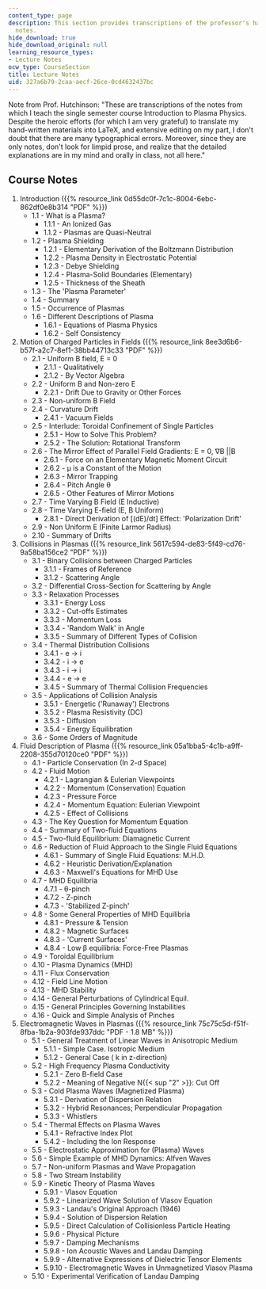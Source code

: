 ```yaml
---
content_type: page
description: This section provides transcriptions of the professor's handwritten course
  notes.
hide_download: true
hide_download_original: null
learning_resource_types:
- Lecture Notes
ocw_type: CourseSection
title: Lecture Notes
uid: 327a6b79-2caa-aecf-26ce-0cd4632437bc
---
```


Note from Prof. Hutchinson: "These are transcriptions of the notes from which I teach the single semester course Introduction to Plasma Physics. Despite the heroic efforts (for which I am very grateful) to translate my hand-written materials into LaTeX, and extensive editing on my part, I don't doubt that there are many typographical errors. Moreover, since they are only notes, don't look for limpid prose, and realize that the detailed explanations are in my mind and orally in class, not all here."

Course Notes
------------

1.  Introduction ({{% resource_link 0d55dc0f-7c1c-8004-6ebc-862df0e8b314 "PDF" %}})
    *   1.1 - What is a Plasma?
        *   1.1.1 - An Ionized Gas
        *   1.1.2 - Plasmas are Quasi-Neutral
    *   1.2 - Plasma Shielding
        *   1.2.1 - Elementary Derivation of the Boltzmann Distribution
        *   1.2.2 - Plasma Density in Electrostatic Potential
        *   1.2.3 - Debye Shielding
        *   1.2.4 - Plasma-Solid Boundaries (Elementary)
        *   1.2.5 - Thickness of the Sheath
    *   1.3 - The 'Plasma Parameter'
    *   1.4 - Summary
    *   1.5 - Occurrence of Plasmas
    *   1.6 - Different Descriptions of Plasma
        *   1.6.1 - Equations of Plasma Physics
        *   1.6.2 - Self Consistency
2.  Motion of Charged Particles in Fields ({{% resource_link 8ee3d6b6-b57f-a2c7-8ef1-38bb44713c33 "PDF" %}})
    *   2.1 - Uniform B field, E = 0
        *   2.1.1 - Qualitatively
        *   2.1.2 - By Vector Algebra
    *   2.2 - Uniform B and Non-zero E
        *   2.2.1 - Drift Due to Gravity or Other Forces
    *   2.3 - Non-uniform B Field
    *   2.4 - Curvature Drift
        *   2.4.1 - Vacuum Fields
    *   2.5 - Interlude: Toroidal Confinement of Single Particles
        *   2.5.1 - How to Solve This Problem?
        *   2.5.2 - The Solution: Rotational Transform
    *   2.6 - The Mirror Effect of Parallel Field Gradients: E = 0, ∇B ||B
        *   2.6.1 - Force on an Elementary Magnetic Moment Circuit
        *   2.6.2 - μ is a Constant of the Motion
        *   2.6.3 - Mirror Trapping
        *   2.6.4 - Pitch Angle θ
        *   2.6.5 - Other Features of Mirror Motions
    *   2.7 - Time Varying B Field (E Inductive)
    *   2.8 - Time Varying E-field (E, B Uniform)
        *   2.8.1 - Direct Derivation of \[(dE)/dt\] Effect: 'Polarization Drift'
    *   2.9 - Non Uniform E (Finite Larmor Radius)
    *   2.10 - Summary of Drifts
3.  Collisions in Plasmas ({{% resource_link 5617c594-de83-5f49-cd76-9a58ba156ce2 "PDF" %}})
    *   3.1 - Binary Collisions between Charged Particles
        *   3.1.1 - Frames of Reference
        *   3.1.2 - Scattering Angle
    *   3.2 - Differential Cross-Section for Scattering by Angle
    *   3.3 - Relaxation Processes
        *   3.3.1 - Energy Loss
        *   3.3.2 - Cut-offs Estimates
        *   3.3.3 - Momentum Loss
        *   3.3.4 - 'Random Walk' in Angle
        *   3.3.5 - Summary of Different Types of Collision
    *   3.4 - Thermal Distribution Collisions
        *   3.4.1 - e → i
        *   3.4.2 - i → e
        *   3.4.3 - i → i
        *   3.4.4 - e → e
        *   3.4.5 - Summary of Thermal Collision Frequencies
    *   3.5 - Applications of Collision Analysis
        *   3.5.1 - Energetic ('Runaway') Electrons
        *   3.5.2 - Plasma Resistivity (DC)
        *   3.5.3 - Diffusion
        *   3.5.4 - Energy Equilibration
    *   3.6 - Some Orders of Magnitude
4.  Fluid Description of Plasma ({{% resource_link 05a1bba5-4c1b-a9ff-2208-355d70120ce0 "PDF" %}})
    *   4.1 - Particle Conservation (In 2-d Space)
    *   4.2 - Fluid Motion
        *   4.2.1 - Lagrangian & Eulerian Viewpoints
        *   4.2.2 - Momentum (Conservation) Equation
        *   4.2.3 - Pressure Force
        *   4.2.4 - Momentum Equation: Eulerian Viewpoint
        *   4.2.5 - Effect of Collisions
    *   4.3 - The Key Question for Momentum Equation
    *   4.4 - Summary of Two-fluid Equations
    *   4.5 - Two-fluid Equilibrium: Diamagnetic Current
    *   4.6 - Reduction of Fluid Approach to the Single Fluid Equations
        *   4.6.1 - Summary of Single Fluid Equations: M.H.D.
        *   4.6.2 - Heuristic Derivation/Explanation
        *   4.6.3 - Maxwell's Equations for MHD Use
    *   4.7 - MHD Equilibria
        *   4.7.1 - θ-pinch
        *   4.7.2 - Z-pinch
        *   4.7.3 - 'Stabilized Z-pinch'
    *   4.8 - Some General Properties of MHD Equilibria
        *   4.8.1 - Pressure & Tension
        *   4.8.2 - Magnetic Surfaces
        *   4.8.3 - 'Current Surfaces'
        *   4.8.4 - Low β equilibria: Force-Free Plasmas
    *   4.9 - Toroidal Equilibrium
    *   4.10 - Plasma Dynamics (MHD)
    *   4.11 - Flux Conservation
    *   4.12 - Field Line Motion
    *   4.13 - MHD Stability
    *   4.14 - General Perturbations of Cylindrical Equil.
    *   4.15 - General Principles Governing Instabilities
    *   4.16 - Quick and Simple Analysis of Pinches
5.  Electromagnetic Waves in Plasmas ({{% resource_link 75c75c5d-f51f-8fba-1b2a-903fde937ddc "PDF - 1.8 MB" %}})
    *   5.1 - General Treatment of Linear Waves in Anisotropic Medium
        *   5.1.1 - Simple Case. Isotropic Medium
        *   5.1.2 - General Case ( k in z-direction)
    *   5.2 - High Frequency Plasma Conductivity
        *   5.2.1 - Zero B-field Case
        *   5.2.2 - Meaning of Negative N{{< sup "2" >}}: Cut Off
    *   5.3 - Cold Plasma Waves (Magnetized Plasma)
        *   5.3.1 - Derivation of Dispersion Relation
        *   5.3.2 - Hybrid Resonances; Perpendicular Propagation
        *   5.3.3 - Whistlers
    *   5.4 - Thermal Effects on Plasma Waves
        *   5.4.1 - Refractive Index Plot
        *   5.4.2 - Including the Ion Response
    *   5.5 - Electrostatic Approximation for (Plasma) Waves
    *   5.6 - Simple Example of MHD Dynamics: Alfven Waves
    *   5.7 - Non-uniform Plasmas and Wave Propagation
    *   5.8 - Two Stream Instability
    *   5.9 - Kinetic Theory of Plasma Waves
        *   5.9.1 - Vlasov Equation
        *   5.9.2 - Linearized Wave Solution of Vlasov Equation
        *   5.9.3 - Landau's Original Approach (1946)
        *   5.9.4 - Solution of Dispersion Relation
        *   5.9.5 - Direct Calculation of Collisionless Particle Heating
        *   5.9.6 - Physical Picture
        *   5.9.7 - Damping Mechanisms
        *   5.9.8 - Ion Acoustic Waves and Landau Damping
        *   5.9.9 - Alternative Expressions of Dielectric Tensor Elements
        *   5.9.10 - Electromagnetic Waves in Unmagnetized Vlasov Plasma
    *   5.10 - Experimental Verification of Landau Damping